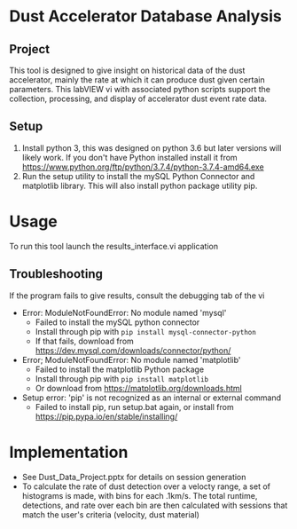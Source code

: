 # Dust Accelerator Database Analysis

## Project
This tool is designed to give insight on historical data of the dust accelerator, mainly the rate at which it can produce dust given certain parameters. This labVIEW vi with associated python scripts support the collection, processing, and display of accelerator dust event rate data. 

## Setup
1. Install python 3, this was designed on python 3.6 but later versions will likely work. If you don't have Python installed install it from https://www.python.org/ftp/python/3.7.4/python-3.7.4-amd64.exe
2. Run the setup utility to install the mySQL Python Connector and matplotlib library. This will also install python package utility pip.

# Usage
To run this tool launch the results_interface.vi application

## Troubleshooting
If the program fails to give results, consult the debugging tab of the vi
 - Error: ModuleNotFoundError: No module named 'mysql'
    - Failed to install the mySQL python connector
    - Install through pip with `pip install mysql-connector-python`
    - If that fails, download from https://dev.mysql.com/downloads/connector/python/
 - Error; ModuleNotFoundError: No module named 'matplotlib'
    - Failed to install the matplotlib Python package
    - Install through pip with `pip install matplotlib`
    - Or download from https://matplotlib.org/downloads.html
 - Setup error: 'pip' is not recognized as an internal or external command
    - Failed to install pip, run setup.bat again, or install from https://pip.pypa.io/en/stable/installing/

# Implementation
 - See Dust_Data_Project.pptx for details on session generation
 - To calculate the rate of dust detection over a velocty range, a set of histograms is made, with bins for each .1km/s. The total runtime, detections, and rate over each bin are then calculated with sessions that match the user's criteria (velocity, dust material)
